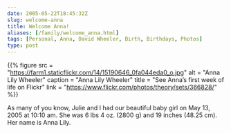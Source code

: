 ```yaml
--- 
date: 2005-05-22T18:45:32Z
slug: welcome-anna
title: Welcome Anna!
aliases: [/family/welcome_anna.html]
tags: [Personal, Anna, David Wheeler, Birth, Birthdays, Photos]
type: post
---
```


{{% figure
  src     = "https://farm1.staticflickr.com/14/15190646_0fa044eda0_o.jpg"
  alt     = "Anna Lily Wheeler"
  caption = "Anna Lily Wheeler"
  title   = "See Anna’s first week of life on Flickr"
  link    = "https://www.flickr.com/photos/theory/sets/366828/"
%}}

As many of you know, Julie and I had our beautiful baby girl on May 13, 2005 at
10:10 am. She was 6 lbs 4 oz. (2800 g) and 19 inches (48.25 cm). Her name is
Anna Lily.
